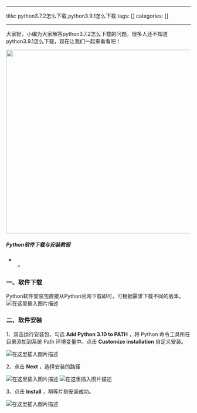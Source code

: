 
--- 
title:  python3.7.2怎么下载,python3.9.1怎么下载 
tags: []
categories: [] 

---
大家好，小编为大家解答python3.7.2怎么下载的问题。很多人还不知道python3.9.1怎么下载，现在让我们一起来看看吧！



<img alt="" height="500" src="https://img-blog.csdnimg.cn/img_convert/249418af587ed3e3607ac6bce94e9034.jpeg" width="635">



##### Python软件下载与安装教程
- - 


### 一、软件下载

Python软件安装包直接从Python官网下载即可，可根据需求下载不同的版本。<img alt="在这里插入图片描述" src="https://img-blog.csdnimg.cn/c85b34c83343483b8253b6969543a32e.jpeg">

### 二、软件安装

1、双击运行安装包，勾选 **Add Python 3.10 to PATH** ，将 Python 命令工具所在目录添加到系统 Path 环境变量中。点击 **Customize installation** 自定义安装。

<img alt="在这里插入图片描述" src="https://img-blog.csdnimg.cn/8c91f619cfa548369ee547abbea3b379.jpeg">

2、点击 **Next** ，选择安装的路径

<img alt="在这里插入图片描述" src="https://img-blog.csdnimg.cn/c71bdc90f5ae421381c12edb4a630092.png">

<img alt="在这里插入图片描述" src="https://img-blog.csdnimg.cn/06bbbfc56cd84264947888302d1d5310.png">

3、点击 **Install** ，稍等片刻安装成功。

<img alt="在这里插入图片描述" src="https://img-blog.csdnimg.cn/59c7069e26054a5fb6e30b7f8d2c1329.png">
